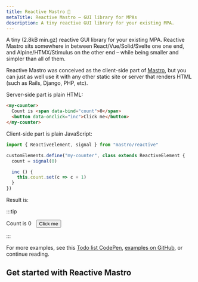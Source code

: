 ```yaml
---
title: Reactive Mastro 🧙
metaTitle: Reactive Mastro – GUI library for MPAs
description: A tiny reactive GUI library for your existing MPA.
---
```


A tiny (2.8kB min.gz) reactive GUI library for your existing MPA. Reactive Mastro sits somewhere in between React/Vue/Solid/Svelte one one end, and Alpine/HTMX/Stimulus on the other end – while being smaller and simpler than all of them.

Reactive Mastro was conceived as the client-side part of [Mastro](/), but you can just as well use it with any other static site or server that renders HTML (such as Rails, Django, PHP, etc).

Server-side part is plain HTML:

```html
<my-counter>
  Count is <span data-bind="count">0</span>
  <button data-onclick="inc">Click me</button>
</my-counter>
```

Client-side part is plain JavaScript:

```js
import { ReactiveElement, signal } from "mastro/reactive"

customElements.define("my-counter", class extends ReactiveElement {
  count = signal(0)

  inc () {
    this.count.set(c => c + 1)
  }
})
```

Result is:

:::tip

<my-counter>
  Count is <span data-bind="count" style="width: 2ch; display: inline-block">0</span>
  <button class="-minimal" data-onclick="inc">Click me</button>
</my-counter>
<script type="module">
import { ReactiveElement, signal } from "https://esm.sh/jsr/@mastrojs/mastro@0.3.1/reactive?bundle"
customElements.define("my-counter", class extends ReactiveElement {
  count = signal(0)
  inc () {
    this.count.set(c => c + 1)
  }
})
</script>

:::

For more examples, see this [Todo list CodePen](https://codepen.io/mb2100/pen/EaYjRvW), [examples on GitHub](https://github.com/mastrojs/mastro/tree/main/examples/reactive-mastro), or continue reading.

## Get started with Reactive Mastro
